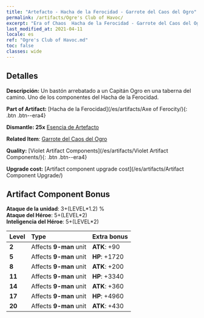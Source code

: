 ```yaml
---
title: "Artefacto - Hacha de la Ferocidad - Garrote del Caos del Ogro"
permalink: /artifacts/Ogre's Club of Havoc/
excerpt: "Era of Chaos  Hacha de la Ferocidad - Garrote del Caos del Ogro. Un bastón arrebatado a un Capitán Ogro en una taberna del camino. Uno de los componentes del Hacha de la Ferocidad."
last_modified_at: 2021-04-11
locale: es
ref: "Ogre's Club of Havoc.md"
toc: false
classes: wide
---
```




## Detalles

 **Descripción:** Un bastón arrebatado a un Capitán Ogro en una taberna del camino. Uno de los componentes del Hacha de la Ferocidad.

 **Part of Artifact:** [Hacha de la Ferocidad](/es/artifacts/Axe of Ferocity/){: .btn .btn--era4}

 **Dismantle: 25x** [Esencia de Artefacto](/es/Items/con_905/)

 **Related Item**: [Garrote del Caos del Ogro](/es/Items/art_125/)

 **Quality:** [Violet Artifact Components](/es/artifacts/Violet Artifact Components/){: .btn .btn--era4}

 **Upgrade cost:** [Artifact component upgrade cost](/es/artifacts/Artifact Component Upgrade/)

## Artifact Component Bonus

  **Ataque de la unidad**: 3+(LEVEL\*1.2) %<br/>**Ataque del Héroe**: 5+(LEVEL\*2)<br/>**Inteligencia del Héroe**: 5+(LEVEL\*2)

  |  Level  | Type |    Extra bonus  | 
  |:--------|:-----|:----------------| 
  | **2** | Affects **9-man** unit | **ATK**: +90 | 
  | **5** | Affects **9-man** unit | **HP**: +1720 | 
  | **8** | Affects **9-man** unit | **ATK**: +200 | 
  | **11** | Affects **9-man** unit | **HP**: +3340 | 
  | **14** | Affects **9-man** unit | **ATK**: +360 | 
  | **17** | Affects **9-man** unit | **HP**: +4960 | 
  | **20** | Affects **9-man** unit | **ATK**: +430 | 
